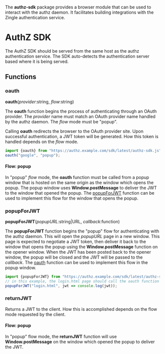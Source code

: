 The **authz-sdk** package provides a browser module that can be used to interact
with the authz daemon.  It facilitates building integrations with the Zingle
authentication service.

AuthZ SDK
=========
The AuthZ SDK should be served from the same host as the authz authentication
service.  The SDK auto-detects the authentication server based where it is being
served.

Functions
---------

### oauth
**oauth**(*provider*:string, *flow*:string)  

The **oauth** function begins the process of authenticating through an OAuth
provider.  The *provider* name must match an OAuth provider name handled by the
authz daemon.  The *flow* mode must be "popup".

Calling **oauth** redirects the browser to the OAuth provider site.  Upon
successful authentication, a JWT token will be generated.  How this token is
handled depends on the *flow* mode.

```js
import {oauth} from "https://authz.example.com/sdk/latest/authz-sdk.js";
oauth("google", "popup");
```

#### Flow: popup
In "popup" *flow* mode, the **oauth** function must be called from a popup
window that is hosted on the same origin as the window which opens the popup.
The popup window uses **Window.postMessage** to deliver the JWT to the window
that opened the popup.  The [popupForJWT](#popupForJWT) function can be used to
implement this flow for the window that opens the popup.

### popupForJWT
**popupForJWT**(*popupURL*:string|URL, *callback*:function)

The **popupForJWT** function begins the "popup" flow for authenticating with the
authz daemon.  This will open the *popupURL* page in a new window.  This page is
expected to negotiate a JWT token, then deliver it back to the window that opens
the popup using the **Window.postMessage** function on the opener window.  When
the JWT has been posted back to the opener window, the popup will be closed and
the JWT will be passed to the *callback*.  The [oauth](#oauth) function can be
used to implement this flow in the popup window.

```js
import {popupForJWT} from "https://authz.example.com/sdk/latest/authz-sdk.js";
// in this example, the login.html page should call the oauth function
popupForJWT("login.html", jwt => console.log(jwt));
```

### returnJWT
Returns a JWT to the client.  How this is accomplished depends on the flow mode
requested by the client.

#### Flow: popup
In "popup" flow mode, the **returnJWT** function will use **Window.postMessage**
on the window which opened the popup to deliver the JWT.
